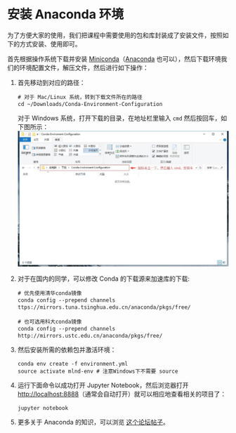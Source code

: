 # 安装 Anaconda 环境

为了方便大家的使用，我们把课程中需要使用的包和库封装成了安装文件，按照如下的方式安装、使用即可。

首先根据操作系统下载并安装 [Miniconda](https://conda.io/miniconda.html)（[Anaconda](https://docs.continuum.io/anaconda/install/) 也可以），然后下载环境我们的环境配置文件，解压文件，然后进行如下操作：

1. 首先移动到对应的路径：

   ```
   # 对于 Mac/Linux 系统，转到下载文件所在的路径
   cd ~/Downloads/Conda-Environment-Configuration 
   ```

   对于 Windows 系统，打开下载的目录，在地址栏里输入 `cmd` 然后按回车，如下图所示：
   ![windows configuration](windows%20configuration.jpg)

2. 对于在国内的同学，可以修改 Conda 的下载源来加速库的下载:

   ```
   # 优先使用清华conda镜像
   conda config --prepend channels ttps://mirrors.tuna.tsinghua.edu.cn/anaconda/pkgs/free/

   # 也可选用科大conda镜像
   conda config --prepend channels http://mirrors.ustc.edu.cn/anaconda/pkgs/free/
   ```

3. 然后安装所需的依赖包并激活环境：

   ```
   conda env create -f environment.yml
   source activate mlnd-env # 注意Windows下不需要 source
   ```

4. 运行下面命令以成功打开 Jupyter Notebook，然后浏览器打开 [http://localhost:8888](http://localhost:8888/)（通常会自动打开）就可以相应地查看相关的项目了：

   ```
   jupyter notebook
   ```

5. 更多关于 Anaconda 的知识，可以浏览 [这个论坛帖子](http://discussions.youdaxue.com/t/python-conda-anaconda/43936)。



